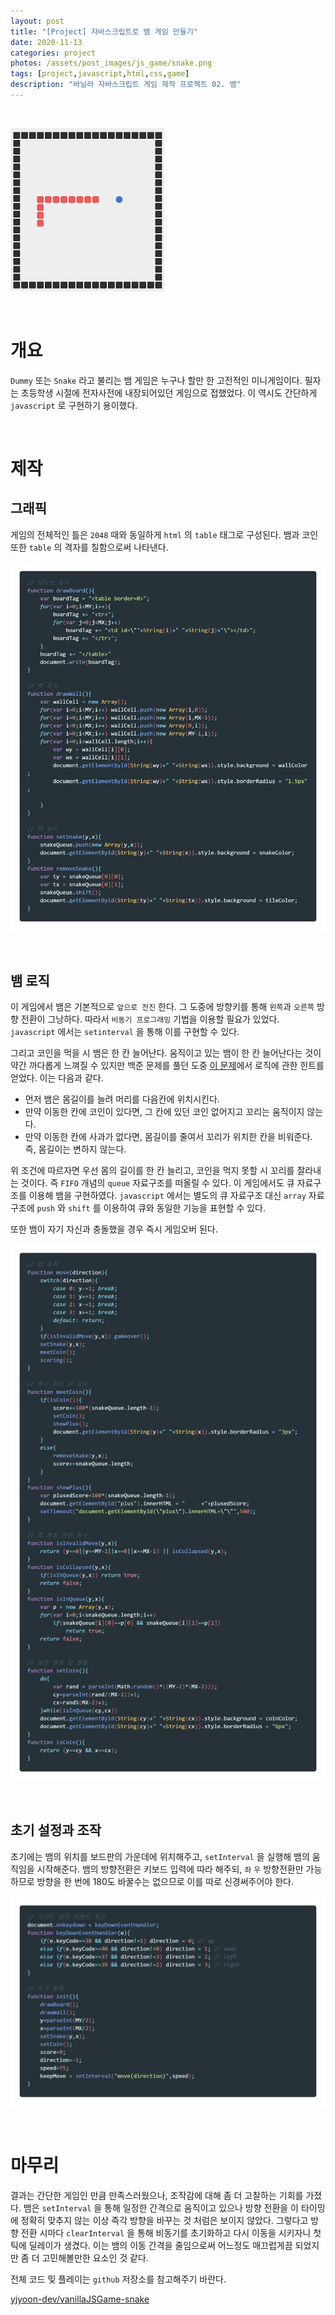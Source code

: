 ```yaml
---
layout: post
title: "[Project] 자바스크립트로 뱀 게임 만들기"
date: 2020-11-13
categories: project
photos: /assets/post_images/js_game/snake.png
tags: [project,javascript,html,css,game]
description: "바닐라 자바스크립트 게임 제작 프로젝트 02. 뱀"
---
```


<br>

![snake](/assets/post_images/js_game/ex_snake.png)

<br>

# 개요

`Dummy` 또는 `Snake` 라고 불리는 뱀 게임은 누구나 할만 한 고전적인 미니게임이다. 필자는 초등학생 시절에 전자사전에 내장되어있던 게임으로 접했었다. 이 역시도 간단하게 `javascript` 로 구현하기 용이했다.

<br>

# 제작

## 그래픽

게임의 전체적인 틀은 `2048` 때와 동일하게 `html` 의 `table` 태그로 구성된다. 뱀과 코인 또한 `table` 의 격자를 칠함으로써 나타낸다.

![1](/assets/post_images/js_game/snake_1.png)

<br>

## 뱀 로직

이 게임에서 뱀은 기본적으로 `앞으로 전진` 한다. 그 도중에 방향키를 통해 `왼쪽`과 `오른쪽` 방향 전환이 그낭하다. 따라서 `비동기 프로그래밍` 기법을 이용할 필요가 있었다. `javascript` 에서는 `setinterval` 을 통해 이를 구현할 수 있다.

그리고 코인을 먹을 시 뱀은 한 칸 늘어난다. 움직이고 있는 뱀이 한 칸 늘어난다는 것이 약간 까다롭게 느껴질 수 있지만 백준 문제를 풀던 도중 [이 문제](https://yjyoon-dev.github.io/boj/2020/10/21/boj-3190/)에서 로직에 관한 힌트를 얻었다. 이는 다음과 같다.

- 먼저 뱀은 몸길이를 늘려 머리를 다음칸에 위치시킨다.
- 만약 이동한 칸에 코인이 있다면, 그 칸에 있던 코인 없어지고 꼬리는 움직이지 않는다.
- 만약 이동한 칸에 사과가 없다면, 몸길이를 줄여서 꼬리가 위치한 칸을 비워준다. 즉, 몸길이는 변하지 않는다.

위 조건에 따르자면 우선 몸의 길이를 한 칸 늘리고, 코인을 먹지 못할 시 꼬리를 잘라내는 것이다. 즉 `FIFO` 개념의 `queue` 자료구조를 떠올릴 수 있다. 이 게임에서도 큐 자료구조를 이용해 뱀을 구현하였다. `javascript` 에서는 별도의 큐 자료구조 대신 `array` 자료구조에 `push` 와 `shift` 를 이용하여 큐와 동일한 기능을 표현할 수 있다.

또한 뱀이 자기 자신과 충돌했을 경우 즉시 게임오버 된다.

![2](/assets/post_images/js_game/snake_2.png)

<br>

## 초기 설정과 조작

초기에는 뱀의 위치를 보드판의 가운데에 위치해주고, `setInterval` 을 실행해 뱀의 움직임을 시작해준다. 뱀의 방향전환은 키보드 입력에 따라 해주되, `좌` `우` 방향전환만 가능하므로 방향을 한 번에 180도 바꿀수는 없으므로 이를 따로 신경써주어야 한다.

![3](/assets/post_images/js_game/snake_3.png)

<br>

# 마무리

결과는 간단한 게임인 만큼 만족스러웠으나, 조작감에 대해 좀 더 고찰하는 기회를 가졌다. 뱀은 `setInterval` 을 통해 일정한 간격으로 움직이고 있으나 방향 전환을 이 타이밍에 정확히 맞추지 않는 이상 즉각 방향을 바꾸는 것 처럼은 보이지 않았다. 그렇다고 방향 전환 시마다 `clearInterval` 을 통해 비동기를 초기화하고 다시 이동을 시키자니 첫 틱에 딜레이가 생겼다. 이는 뱀의 이동 간격을 줄임으로써 어느정도 매끄럽게끔 되었지만 좀 더 고민해볼만한 요소인 것 같다.

전체 코드 및 플레이는 `github` 저장소를 참고해주기 바란다.

[yjyoon-dev/vanillaJSGame-snake](https://github.com/yjyoon-dev/vanilla-javascript-game/tree/master/snake)